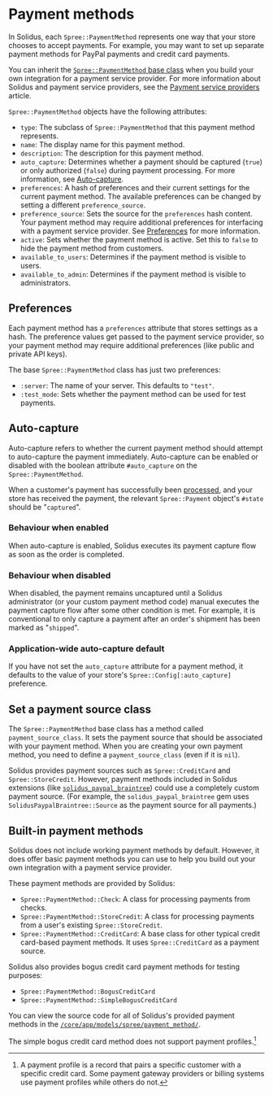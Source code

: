 # Payment methods

In Solidus, each `Spree::PaymentMethod` represents one way that your store
chooses to accept payments. For example, you may want to set up separate payment
methods for PayPal payments and credit card payments.

You can inherit the [`Spree::PaymentMethod` base class][payment-method-base]
when you build your own integration for a payment service provider. For more
information about Solidus and payment service providers, see the [Payment
service providers][payment-service-providers] article.

`Spree::PaymentMethod` objects have the following attributes:

- `type`: The subclass of `Spree::PaymentMethod` that this payment method
  represents.
- `name`: The display name for this payment method.
- `description`: The description for this payment method.
- `auto_capture`: Determines whether a payment should be captured (`true`) or
  only authorized (`false`) during payment processing. For more information, see
  [Auto-capture](#auto-capture).
- `preferences`: A hash of preferences and their current settings for the
  current payment method. The available preferences can be changed by setting a
  different `preference_source`.
- `preference_source`: Sets the source for the `preferences` hash content. Your
  payment method may require additional preferences for interfacing with a
  payment service provider. See [Preferences](#preferences) for more
  information.
- `active`: Sets whether the payment method is active. Set this to `false` to
  hide the payment method from customers.
- `available_to_users`: Determines if the payment method is visible to users.
- `available_to_admin`: Determines if the payment method is visible to
  administrators.

[payment-method-base]: https://github.com/solidusio/solidus/blob/master/core/app/models/spree/payment_method.rb
[payment-service-providers]: payment-service-providers.html

## Preferences

Each payment method has a `preferences` attribute that stores settings as a
hash. The preference values get passed to the payment service provider, so your
payment method may require additional preferences (like public and private API
keys).

The base `Spree::PaymentMethod` class has just two preferences:

- `:server`: The name of your server. This defaults to `"test"`.
- `:test_mode`: Sets whether the payment method can be used for test payments.

## Auto-capture

Auto-capture refers to whether the current payment method should attempt to
auto-capture the payment immediately. Auto-capture can be enabled or disabled
with the boolean attribute `#auto_capture` on the `Spree::PaymentMethod`.

When a customer's payment has successfully been [processed][payment-processing],
and your store has received the payment, the relevant `Spree::Payment` object's
`#state` should be "`captured`".

### Behaviour when enabled

When auto-capture is enabled, Solidus executes its payment capture flow as soon
as the order is completed.

### Behaviour when disabled

When disabled, the payment remains uncaptured until a Solidus administrator (or
your custom payment method code) manual executes the payment capture flow after
some other condition is met. For example, it is conventional to only capture a
payment after an order's shipment has been marked as "`shipped`".

[payment-processing]: payment-processing.html

### Application-wide auto-capture default

If you have not set the `auto_capture` attribute for a payment method, it
defaults to the value of your store's `Spree::Config[:auto_capture]` preference.

## Set a payment source class

The `Spree::PaymentMethod` base class has a method called
`payment_source_class`. It sets the payment source that should be associated
with your payment method. When you are creating your own payment method, you
need to define a `payment_source_class` (even if it is `nil`).

Solidus provides payment sources such as `Spree::CreditCard` and
`Spree::StoreCredit`. However, payment methods included in Solidus extensions
(like [`solidus_paypal_braintree`][solidus-paypal-braintree]) could use a
completely custom payment source. (For example, the `solidus_paypal_braintree`
gem uses `SolidusPaypalBraintree::Source` as the payment source for all
payments.)

[solidus-paypal-braintree]: https://github.com/solidusio/solidus_paypal_braintree

## Built-in payment methods

Solidus does not include working payment methods by default. However, it does
offer basic payment methods you can use to help you build out your own
integration with a payment service provider.

These payment methods are provided by Solidus:

- `Spree::PaymentMethod::Check`: A class for processing payments from checks.
- `Spree::PaymentMethod::StoreCredit`: A class for processing payments from
  a user's existing `Spree::StoreCredit`.
- `Spree::PaymentMethod::CreditCard`: A base class for other typical credit
  card-based payment methods. It uses `Spree::CreditCard` as a payment source.

Solidus also provides bogus credit card payment methods for testing purposes:

- `Spree::PaymentMethod::BogusCreditCard`
- `Spree::PaymentMethod::SimpleBogusCreditCard`

You can view the source code for all of Solidus's provided payment methods in
the [`/core/app/models/spree/payment_method/`][payment-method-source].

The simple bogus credit card method does not support payment profiles.[^1]

[payment-method-source]: https://github.com/solidusio/solidus/tree/master/core/app/models/spree/payment_method

[^1]: A payment profile is a record that pairs a specific customer with a
  specific credit card. Some payment gateway providers or billing systems use
  payment profiles while others do not.
